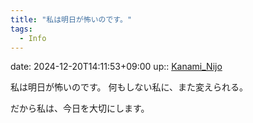 ```yaml
---
title: "私は明日が怖いのです。"
tags:
  - Info
---
```


date: 2024-12-20T14:11:53+09:00
up:: [Kanami_Nijo](Bar/Novel/Nacaria/Kanami_Nijo.md)

私は明日が怖いのです。
何もしない私に、また変えられる。

だから私は、今日を大切にします。